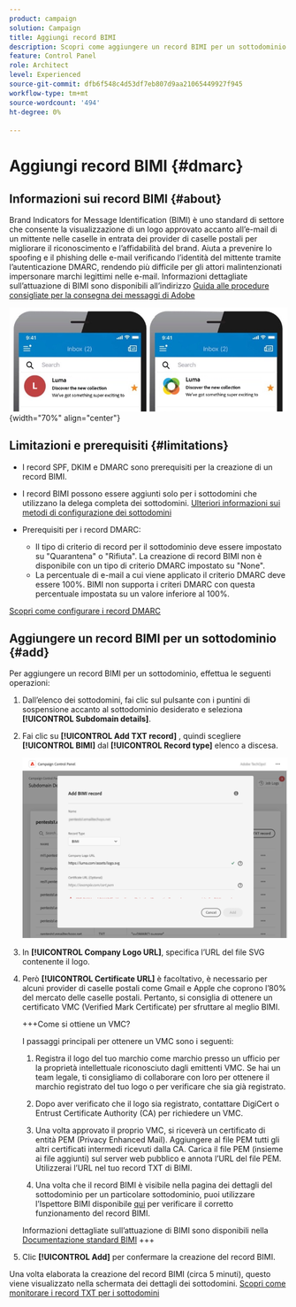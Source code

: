 ```yaml
---
product: campaign
solution: Campaign
title: Aggiungi record BIMI
description: Scopri come aggiungere un record BIMI per un sottodominio.
feature: Control Panel
role: Architect
level: Experienced
source-git-commit: dfb6f548c4d53df7eb807d9aa21065449927f945
workflow-type: tm+mt
source-wordcount: '494'
ht-degree: 0%

---
```



# Aggiungi record BIMI {#dmarc}

## Informazioni sui record BIMI {#about}

Brand Indicators for Message Identification (BIMI) è uno standard di settore che consente la visualizzazione di un logo approvato accanto all’e-mail di un mittente nelle caselle in entrata dei provider di caselle postali per migliorare il riconoscimento e l’affidabilità del brand. Aiuta a prevenire lo spoofing e il phishing delle e-mail verificando l’identità del mittente tramite l’autenticazione DMARC, rendendo più difficile per gli attori malintenzionati impersonare marchi legittimi nelle e-mail. Informazioni dettagliate sull’attuazione di BIMI sono disponibili all’indirizzo [Guida alle procedure consigliate per la consegna dei messaggi di Adobe](https://experienceleague.adobe.com/docs/deliverability-learn/deliverability-best-practice-guide/additional-resources/technotes/implement-bimi.html)

![](assets/bimi-example.png){width="70%" align="center"}

## Limitazioni e prerequisiti {#limitations}

* I record SPF, DKIM e DMARC sono prerequisiti per la creazione di un record BIMI.
* I record BIMI possono essere aggiunti solo per i sottodomini che utilizzano la delega completa dei sottodomini. [Ulteriori informazioni sui metodi di configurazione dei sottodomini](subdomains-branding.md#subdomain-delegation-methods)
* Prerequisiti per i record DMARC:

   * Il tipo di criterio di record per il sottodominio deve essere impostato su &quot;Quarantena&quot; o &quot;Rifiuta&quot;. La creazione di record BIMI non è disponibile con un tipo di criterio DMARC impostato su &quot;None&quot;.
   * La percentuale di e-mail a cui viene applicato il criterio DMARC deve essere 100%. BIMI non supporta i criteri DMARC con questa percentuale impostata su un valore inferiore al 100%.

[Scopri come configurare i record DMARC](dmarc.md)

## Aggiungere un record BIMI per un sottodominio {#add}

Per aggiungere un record BIMI per un sottodominio, effettua le seguenti operazioni:

1. Dall’elenco dei sottodomini, fai clic sul pulsante con i puntini di sospensione accanto al sottodominio desiderato e seleziona **[!UICONTROL Subdomain details]**.

1. Fai clic su **[!UICONTROL Add TXT record]** , quindi scegliere **[!UICONTROL BIMI]** dal **[!UICONTROL Record type]** elenco a discesa.

   ![](assets/bimi-add.png)

1. In **[!UICONTROL Company Logo URL]**, specifica l’URL del file SVG contenente il logo.

1. Però **[!UICONTROL Certificate URL]** è facoltativo, è necessario per alcuni provider di caselle postali come Gmail e Apple che coprono l’80% del mercato delle caselle postali. Pertanto, si consiglia di ottenere un certificato VMC (Verified Mark Certificate) per sfruttare al meglio BIMI.

   +++Come si ottiene un VMC?

   I passaggi principali per ottenere un VMC sono i seguenti:

   1. Registra il logo del tuo marchio come marchio presso un ufficio per la proprietà intellettuale riconosciuto dagli emittenti VMC. Se hai un team legale, ti consigliamo di collaborare con loro per ottenere il marchio registrato del tuo logo o per verificare che sia già registrato.

   1. Dopo aver verificato che il logo sia registrato, contattare DigiCert o Entrust Certificate Authority (CA) per richiedere un VMC.

   1. Una volta approvato il proprio VMC, si riceverà un certificato di entità PEM (Privacy Enhanced Mail). Aggiungere al file PEM tutti gli altri certificati intermedi ricevuti dalla CA. Carica il file PEM (insieme ai file aggiunti) sul server web pubblico e annota l’URL del file PEM. Utilizzerai l’URL nel tuo record TXT di BIMI.

   1. Una volta che il record BIMI è visibile nella pagina dei dettagli del sottodominio per un particolare sottodominio, puoi utilizzare l’Ispettore BIMI disponibile [qui](https://bimigroup.org/bimi-generator/) per verificare il corretto funzionamento del record BIMI.

   Informazioni dettagliate sull’attuazione di BIMI sono disponibili nella [Documentazione standard BIMI](https://bimigroup.org/implementation-guide/)
+++

1. Clic **[!UICONTROL Add]** per confermare la creazione del record BIMI.

Una volta elaborata la creazione del record BIMI (circa 5 minuti), questo viene visualizzato nella schermata dei dettagli dei sottodomini. [Scopri come monitorare i record TXT per i sottodomini](gs-txt-records.md#monitor)
